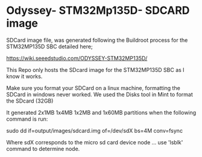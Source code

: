 # Odyssey- STM32Mp135D- SDCARD image

SDCard image file, was generated following the Buildroot process for the STM32MP135D SBC 
detailed here; 

https://wiki.seeedstudio.com/ODYSSEY-STM32MP135D/

This Repo only hosts the SDcard image for the STM32MP135D SBC as I know it works. 

Make sure you format your SDCard on a linux machine, formatting the SDCard in windows never worked.
We used the Disks tool in Mint to format the SDcard (32GB) 

It generated 2x1MB 1x4MB 1x2MB and 1x60MB partitions when the following command is run: 

sudo dd if=output/images/sdcard.img of=/dev/sdX bs=4M conv=fsync

Where sdX corresponds to the micro sd card device node ... use 'lsblk' command to determine node.





